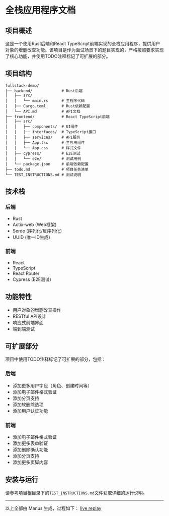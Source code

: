# 全栈应用程序文档

## 项目概述

这是一个使用Rust后端和React TypeScript前端实现的全栈应用程序，提供用户对象的增删改查功能。该项目是作为面试场景下的题目实现的，严格按照要求实现了核心功能，并使用TODO注释标记了可扩展的部分。

## 项目结构

```
fullstack-demo/
├── backend/             # Rust后端
│   ├── src/
│   │   └── main.rs      # 主程序代码
│   ├── Cargo.toml       # Rust依赖配置
│   └── API.md           # API文档
├── frontend/            # React TypeScript前端
│   ├── src/
│   │   ├── components/  # UI组件
│   │   ├── interfaces/  # TypeScript接口
│   │   ├── services/    # API服务
│   │   ├── App.tsx      # 主应用组件
│   │   └── App.css      # 样式文件
│   ├── cypress/         # E2E测试
│   │   └── e2e/         # 测试用例
│   └── package.json     # 前端依赖配置
├── todo.md              # 项目任务清单
└── TEST_INSTRUCTIONS.md # 测试说明
```

## 技术栈

### 后端
- Rust
- Actix-web (Web框架)
- Serde (序列化/反序列化)
- UUID (唯一ID生成)

### 前端
- React
- TypeScript
- React Router
- Cypress (E2E测试)

## 功能特性

- 用户对象的增删改查操作
- RESTful API设计
- 响应式前端界面
- 端到端测试

## 可扩展部分

项目中使用TODO注释标记了可扩展的部分，包括：

### 后端
- 添加更多用户字段（角色、创建时间等）
- 添加电子邮件格式验证
- 添加分页支持
- 添加软删除选项
- 添加用户认证功能

### 前端
- 添加电子邮件格式验证
- 添加更多表单验证
- 添加删除确认功能
- 添加分页支持
- 添加更多页脚内容

## 安装与运行

请参考项目根目录下的`TEST_INSTRUCTIONS.md`文件获取详细的运行说明。

---

以上全部由 Manus 生成，过程如下：
[live replay](https://manus.im/share/qL01nJZkIfVrtDxHeuNctx?replay=1)